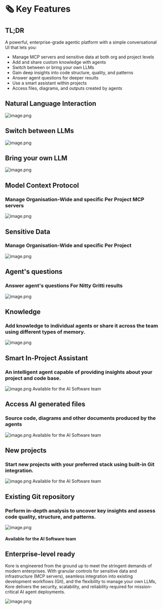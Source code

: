 # 🗞️ Key Features

## TL;DR
A powerful, enterprise-grade agentic platform with a simple conversational UI that lets you:
- Manage MCP servers and sensitive data at both org and project levels
- Add and share custom knowledge with agents
- Switch between or bring your own LLMs
- Gain deep insights into code structure, quality, and patterns
- Answer agent questions for deeper results
- Use a smart assistant within projects
- Access files, diagrams, and outputs created by agents

## Natural Language Interaction

![image.png](/getting_started/assets/key_features/image0.png)

## Switch between LLMs

![image.png](/getting_started/assets/key_features/image1.png)

## Bring your own LLM

![image.png](/getting_started/assets/key_features/image2.png)

## Model Context Protocol
### Manage Organisation-Wide and specific Per Project MCP servers
![image.png](/getting_started/assets/key_features/image3.png)

## Sensitive Data
### Manage Organisation-Wide and specific Per Project
![image.png](/getting_started/assets/key_features/image4.png)

## Agent's questions 
### Answer agent's questions For Nitty Gritti results
![image.png](/getting_started/assets/key_features/image5.png)

## Knowledge
### Add knowledge to individual agents or share it across the team using different types of memory.
![image.png](/getting_started/assets/key_features/image6.png)

## Smart In-Project Assistant
### An intelligent agent capable of providing insights about your project and code base.
![image.png](/getting_started/assets/key_features/image7.png)
Available for the AI Software team

## Access AI generated files
### Source code, diagrams and other documents produced by the agents
![image.png](/getting_started/assets/key_features/image8.png)
Available for the AI Software team

## New projects
### Start new projects with your preferred stack using built-in Git integration. 
![image.png](/getting_started/assets/key_features/image9.png)
Available for the AI Software team

## Existing Git repository
### Perform in-depth analysis to uncover key insights and assess code quality, structure, and patterns.
![image.png](/getting_started/assets/key_features/image10.png)
#### Available for the AI Software team

## Enterprise-level ready

Kore is engineered from the ground up to meet the stringent demands of modern enterprises. With granular controls for sensitive data and infrastructure (MCP servers), seamless integration into existing development workflows (Git), and the flexibility to manage your own LLMs, Kore delivers the security, scalability, and reliability required for mission-critical AI agent deployments.

![image.png](/getting_started/assets/key_features/image11.png)
